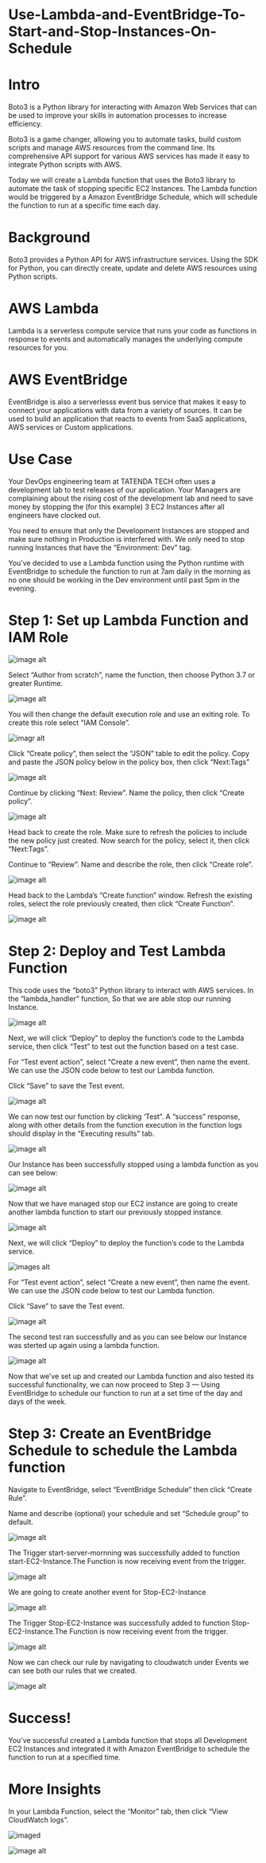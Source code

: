 # Use-Lambda-and-EventBridge-To-Start-and-Stop-Instances-On-Schedule

# Intro 
Boto3 is a Python library for interacting with Amazon Web Services that can be used to improve your skills in automation processes to increase efficiency.

Boto3 is a game changer, allowing you to automate tasks, build custom scripts and manage AWS resources from the command line. Its comprehensive API support for various AWS services has made it easy to integrate Python scripts with AWS.

Today we will create a Lambda function that uses the Boto3 library to automate the task of stopping specific EC2 Instances. The Lambda function would be triggered by a Amazon EventBridge Schedule, which will schedule the function to run at a specific time each day.

# Background
Boto3 provides a Python API for AWS infrastructure services. Using the SDK for Python, you can directly create, update and delete AWS resources using Python scripts.

# AWS Lambda
Lambda is a serverless compute service that runs your code as functions in response to events and automatically manages the underlying compute resources for you.

# AWS EventBridge
EventBridge is also a serverlesss event bus service that makes it easy to connect your applications with data from a variety of sources. It can be used to build an application that reacts to events from SaaS applications, AWS services or Custom applications.

# Use Case
Your DevOps engineering team at TATENDA TECH often uses a development lab to test releases of our application. Your Managers are complaining about the rising cost of the development lab and need to save money by stopping the (for this example) 3 EC2 Instances after all engineers have clocked out.

You need to ensure that only the Development Instances are stopped and make sure nothing in Production is interfered with. We only need to stop running Instances that have the “Environment: Dev” tag.

You’ve decided to use a Lambda function using the Python runtime with EventBridge to schedule the function to run at 7am daily in the morning as no one should be working in the Dev environment until past 5pm in the evening.

# Step 1: Set up Lambda Function and IAM Role
![image alt](https://github.com/Tatenda-Prince/Use-Lambda-and-EventBridge-To-Start-and-Stop-Instances-On-Schedule/blob/d83384496383f22a3e8901ec3e18497103040e13/Screenshot%202024-12-19%20120614.png)

Select “Author from scratch”, name the function, then choose Python 3.7 or greater Runtime.

![image alt](https://github.com/Tatenda-Prince/Use-Lambda-and-EventBridge-To-Start-and-Stop-Instances-On-Schedule/blob/708d80e0427011d1fe12e747ef407aa4396ee7ef/Screenshot%202024-12-19%20203618.png)

You will then change the default execution role and use an exiting role. To create this role select “IAM Console”.

![imagr alt](https://github.com/Tatenda-Prince/Use-Lambda-and-EventBridge-To-Start-and-Stop-Instances-On-Schedule/blob/308979191b655372eaf5f3d395badf87008bc510/Screenshot%202024-12-19%20203639.png)

Click “Create policy”, then select the “JSON” table to edit the policy. Copy and paste the JSON policy below in the policy box, then click “Next:Tags”

![image alt](https://github.com/Tatenda-Prince/Use-Lambda-and-EventBridge-To-Start-and-Stop-Instances-On-Schedule/blob/7ef95345b9d53aa3ab5ea8792d9c1f6e83dc46ad/Screenshot%202024-12-19%20202513.png)

Continue by clicking “Next: Review”. Name the policy, then click “Create policy”.

![image alt](https://github.com/Tatenda-Prince/Use-Lambda-and-EventBridge-To-Start-and-Stop-Instances-On-Schedule/blob/7bee3bd21fc28bd95b19f40b9593cda3412b9c48/Screenshot%202024-12-19%20202821.png)

Head back to create the role. Make sure to refresh the policies to include the new policy just created. Now search for the policy, select it, then click “Next:Tags”.

Continue to “Review”. Name and describe the role, then click “Create role”.

![image alt](https://github.com/Tatenda-Prince/Use-Lambda-and-EventBridge-To-Start-and-Stop-Instances-On-Schedule/blob/6700f376bd53ed566467bbd1f3b375f51710912f/Screenshot%202024-12-19%20203156.png)

Head back to the Lambda’s “Create function” window. Refresh the existing roles, select the role previously created, then click “Create Function”.

![image alt](https://github.com/Tatenda-Prince/Use-Lambda-and-EventBridge-To-Start-and-Stop-Instances-On-Schedule/blob/308979191b655372eaf5f3d395badf87008bc510/Screenshot%202024-12-19%20203639.png)

# Step 2: Deploy and Test Lambda Function
This code uses the “boto3” Python library to interact with AWS services. In the “lambda_handler” function, So that we are able stop our running Instance.

![image alt](https://github.com/Tatenda-Prince/Use-Lambda-and-EventBridge-To-Start-and-Stop-Instances-On-Schedule/blob/e5c65fdcec12a5957765919bcf2a19f46cff6305/Screenshot%202024-12-19%20204150.png)

Next, we will click “Deploy” to deploy the function’s code to the Lambda service, then click “Test” to test out the function based on a test case.

For “Test event action”, select “Create a new event”, then name the event. We can use the JSON code below to test our Lambda function.

Click “Save” to save the Test event.

![image alt](https://github.com/Tatenda-Prince/Use-Lambda-and-EventBridge-To-Start-and-Stop-Instances-On-Schedule/blob/ffb84c76794c7ea3ce9a5793a018008994354632/Screenshot%202024-12-19%20204330.png)

We can now test our function by clicking ‘Test”. A “success” response, along with other details from the function execution in the function logs should display in the “Executing results” tab.

![image alt](https://github.com/Tatenda-Prince/Use-Lambda-and-EventBridge-To-Start-and-Stop-Instances-On-Schedule/blob/205a7e8ce3180956b0454f228970de5d1ad39538/Screenshot%202024-12-19%20205012.png)

Our Instance has been successfully stopped using a lambda function as you can see below:

![image alt](https://github.com/Tatenda-Prince/Use-Lambda-and-EventBridge-To-Start-and-Stop-Instances-On-Schedule/blob/d4e598e1a070958dff1021caf16309992c02395c/Screenshot%202024-12-19%20205153.png)

Now that we have managed stop our EC2 instance are going to create another lambda function to start our previously stopped instance.

![image alt](https://github.com/Tatenda-Prince/Use-Lambda-and-EventBridge-To-Start-and-Stop-Instances-On-Schedule/blob/760c685a2b4fa7fc5d197c77b368978adc7460ef/Screenshot%202024-12-19%20205355.png )

Next, we will click “Deploy” to deploy the function’s code to the Lambda service.

![images alt]( https://github.com/Tatenda-Prince/Use-Lambda-and-EventBridge-To-Start-and-Stop-Instances-On-Schedule/blob/ea9dd31771b0a2c323d753657003f7266f1a53bf/Screenshot%202024-12-19%20205655.png)

For “Test event action”, select “Create a new event”, then name the event. We can use the JSON code below to test our Lambda function.

Click “Save” to save the Test event.

![image alt](https://github.com/Tatenda-Prince/Use-Lambda-and-EventBridge-To-Start-and-Stop-Instances-On-Schedule/blob/720474360da34b4baca36e016969813ecc3e7ff2/Screenshot%202024-12-19%20205738.png )

The second test ran successfully and as you can see below our Instance was sterted up again using a lambda function.

![image alt]( https://github.com/Tatenda-Prince/Use-Lambda-and-EventBridge-To-Start-and-Stop-Instances-On-Schedule/blob/b5973f73c3aedc7fa7b0a1786b16327566484a47/Screenshot%202024-12-19%20205756.png)

Now that we’ve set up and created our Lambda function and also tested its successful functionality, we can now proceed to Step 3 — Using EventBridge to schedule our function to run at a set time of the day and days of the week.

# Step 3: Create an EventBridge Schedule to schedule the Lambda function

Navigate to EventBridge, select “EventBridge Schedule” then click “Create Rule”.

Name and describe (optional) your schedule and set “Schedule group” to default.

![image alt](https://github.com/Tatenda-Prince/Use-Lambda-and-EventBridge-To-Start-and-Stop-Instances-On-Schedule/blob/f18ebbc57eca4b586cf4556f8ed0226858785c3d/Screenshot%202024-12-19%20211010.png)

The Trigger start-server-mornning was successfully added to function start-EC2-Instance.The Function is now receiving event from the trigger.

![image alt](https://github.com/Tatenda-Prince/Use-Lambda-and-EventBridge-To-Start-and-Stop-Instances-On-Schedule/blob/1e1d7672bfda0fad6cddebec39e630be517c0010/Screenshot%202024-12-19%20211035.png)

We are going to create another event for Stop-EC2-Instance

![image alt]( https://github.com/Tatenda-Prince/Use-Lambda-and-EventBridge-To-Start-and-Stop-Instances-On-Schedule/blob/766610a43ad0a1181a8d7049578bae2d9adace1e/Screenshot%202024-12-19%20211838.png)

The Trigger Stop-EC2-Instance was successfully added to function Stop-EC2-Instance.The Function is now receiving event from the trigger.

![image alt](https://github.com/Tatenda-Prince/Use-Lambda-and-EventBridge-To-Start-and-Stop-Instances-On-Schedule/blob/e6cd10c30aadb2c3753aa6ed6093b2f2fb705086/Screenshot%202024-12-19%20211900.png)

Now we can check our rule by navigating to cloudwatch under Events we can see both our rules that we created.

![image alt](https://github.com/Tatenda-Prince/Use-Lambda-and-EventBridge-To-Start-and-Stop-Instances-On-Schedule/blob/e6cd10c30aadb2c3753aa6ed6093b2f2fb705086/Screenshot%202024-12-19%20211900.png)

# Success!
You’ve successful created a Lambda function that stops all Development EC2 Instances and integrated it with Amazon EventBridge to schedule the function to run at a specified time.

# More Insights

In your Lambda Function, select the “Monitor” tab, then click “View CloudWatch logs”.

![imaged](https://github.com/Tatenda-Prince/Use-Lambda-and-EventBridge-To-Start-and-Stop-Instances-On-Schedule/blob/498ccddbeb0bb9d3c66b50ee28c1dc20d10522b4/Screenshot%202024-12-19%20213440.png)

![image alt]( )















 






